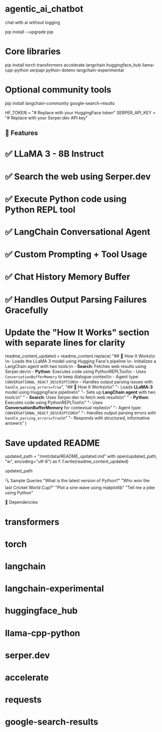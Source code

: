 # agentic_ai_chatbot
chat with ai without logging 


pip install --upgrade pip

# Core libraries
pip install torch transformers accelerate langchain huggingface_hub llama-cpp-python serpapi python-dotenv langchain-experimental

# Optional community tools
pip install langchain-community google-search-results


HF_TOKEN = "# Replace with your HuggingFace token"
SERPER_API_KEY = "# Replace with your Serper.dev API key"



## 🚀 Features
# ✅ LLaMA 3 - 8B Instruct
# ✅ Search the web using Serper.dev
# ✅ Execute Python code using Python REPL tool
# ✅ LangChain Conversational Agent
# ✅ Custom Prompting + Tool Usage
# ✅ Chat History Memory Buffer
# ✅ Handles Output Parsing Failures Gracefully

# Update the "How It Works" section with separate lines for clarity

readme_content_updated = readme_content.replace(
    "## 🧠 How It Works\n
    \n- Loads the LLaMA 3 model using Hugging Face's pipeline
    \n- Initializes a LangChain agent with two tools:\n  - 
    **Search**: Fetches web results using Serper.dev\n
    - **Python**: Executes code using PythonREPLTool\n
    - Uses `ConversationBufferMemory` to keep dialogue context\n
    - Agent type: `CONVERSATIONAL_REACT_DESCRIPTION`\n
    - Handles output parsing issues with `handle_parsing_errors=True`",
    "## 🧠 How It Works\n\n"
    "- Loads **LLaMA-3** model using HuggingFace pipeline\n"
    "- Sets up **LangChain agent** with two tools:\n"
    "  - **Search**: Uses Serper.dev to fetch web results\n"
    "  - **Python**: Executes code using PythonREPLTool\n"
    "- Uses **ConversationBufferMemory** for contextual replies\n"
    "- Agent type: `CONVERSATIONAL_REACT_DESCRIPTION`\n"
    "- Handles output parsing errors with `handle_parsing_errors=True`\n"
    "- Responds with structured, informative answers"
)

# Save updated README
updated_path = "/mnt/data/README_updated.md"
with open(updated_path, "w", encoding="utf-8") as f:
    f.write(readme_content_updated)

updated_path




🔍 Sample Queries
"What is the latest version of Python?"
"Who won the last Cricket World Cup?"
"Plot a sine wave using matplotlib"
"Tell me a joke using Python"



🧪 Dependencies
# transformers
# torch
# langchain
# langchain-experimental
# huggingface_hub
# llama-cpp-python
# serper.dev
# accelerate
# requests
# google-search-results
